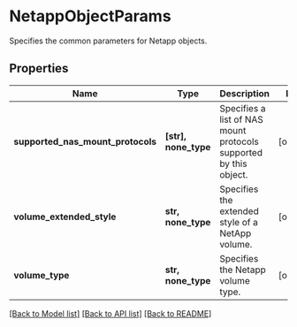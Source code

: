 # NetappObjectParams

Specifies the common parameters for Netapp objects.

## Properties
Name | Type | Description | Notes
------------ | ------------- | ------------- | -------------
**supported_nas_mount_protocols** | **[str], none_type** | Specifies a list of NAS mount protocols supported by this object. | [optional] 
**volume_extended_style** | **str, none_type** | Specifies the extended style of a NetApp volume. | [optional] 
**volume_type** | **str, none_type** | Specifies the Netapp volume type. | [optional] 

[[Back to Model list]](../README.md#documentation-for-models) [[Back to API list]](../README.md#documentation-for-api-endpoints) [[Back to README]](../README.md)


